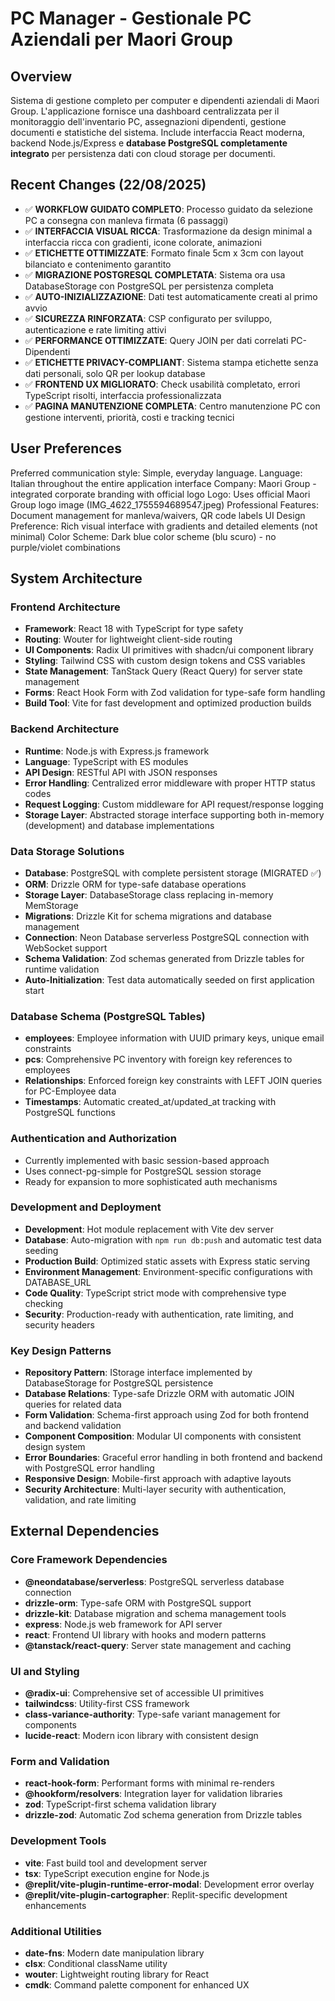 # PC Manager - Gestionale PC Aziendali per Maori Group

## Overview

Sistema di gestione completo per computer e dipendenti aziendali di Maori Group. L'applicazione fornisce una dashboard centralizzata per il monitoraggio dell'inventario PC, assegnazioni dipendenti, gestione documenti e statistiche del sistema. Include interfaccia React moderna, backend Node.js/Express e **database PostgreSQL completamente integrato** per persistenza dati con cloud storage per documenti.

## Recent Changes (22/08/2025)
- ✅ **WORKFLOW GUIDATO COMPLETO**: Processo guidato da selezione PC a consegna con manleva firmata (6 passaggi)
- ✅ **INTERFACCIA VISUAL RICCA**: Trasformazione da design minimal a interfaccia ricca con gradienti, icone colorate, animazioni
- ✅ **ETICHETTE OTTIMIZZATE**: Formato finale 5cm x 3cm con layout bilanciato e contenimento garantito
- ✅ **MIGRAZIONE POSTGRESQL COMPLETATA**: Sistema ora usa DatabaseStorage con PostgreSQL per persistenza completa
- ✅ **AUTO-INIZIALIZZAZIONE**: Dati test automaticamente creati al primo avvio
- ✅ **SICUREZZA RINFORZATA**: CSP configurato per sviluppo, autenticazione e rate limiting attivi
- ✅ **PERFORMANCE OTTIMIZZATE**: Query JOIN per dati correlati PC-Dipendenti
- ✅ **ETICHETTE PRIVACY-COMPLIANT**: Sistema stampa etichette senza dati personali, solo QR per lookup database
- ✅ **FRONTEND UX MIGLIORATO**: Check usabilità completato, errori TypeScript risolti, interfaccia professionalizzata
- ✅ **PAGINA MANUTENZIONE COMPLETA**: Centro manutenzione PC con gestione interventi, priorità, costi e tracking tecnici

## User Preferences

Preferred communication style: Simple, everyday language.
Language: Italian throughout the entire application interface
Company: Maori Group - integrated corporate branding with official logo
Logo: Uses official Maori Group logo image (IMG_4622_1755594689547.jpeg)
Professional Features: Document management for manleva/waivers, QR code labels
UI Design Preference: Rich visual interface with gradients and detailed elements (not minimal)
Color Scheme: Dark blue color scheme (blu scuro) - no purple/violet combinations

## System Architecture

### Frontend Architecture
- **Framework**: React 18 with TypeScript for type safety
- **Routing**: Wouter for lightweight client-side routing
- **UI Components**: Radix UI primitives with shadcn/ui component library
- **Styling**: Tailwind CSS with custom design tokens and CSS variables
- **State Management**: TanStack Query (React Query) for server state management
- **Forms**: React Hook Form with Zod validation for type-safe form handling
- **Build Tool**: Vite for fast development and optimized production builds

### Backend Architecture
- **Runtime**: Node.js with Express.js framework
- **Language**: TypeScript with ES modules
- **API Design**: RESTful API with JSON responses
- **Error Handling**: Centralized error middleware with proper HTTP status codes
- **Request Logging**: Custom middleware for API request/response logging
- **Storage Layer**: Abstracted storage interface supporting both in-memory (development) and database implementations

### Data Storage Solutions
- **Database**: PostgreSQL with complete persistent storage (MIGRATED ✅)
- **ORM**: Drizzle ORM for type-safe database operations
- **Storage Layer**: DatabaseStorage class replacing in-memory MemStorage
- **Migrations**: Drizzle Kit for schema migrations and database management
- **Connection**: Neon Database serverless PostgreSQL connection with WebSocket support
- **Schema Validation**: Zod schemas generated from Drizzle tables for runtime validation
- **Auto-Initialization**: Test data automatically seeded on first application start

### Database Schema (PostgreSQL Tables)
- **employees**: Employee information with UUID primary keys, unique email constraints
- **pcs**: Comprehensive PC inventory with foreign key references to employees
- **Relationships**: Enforced foreign key constraints with LEFT JOIN queries for PC-Employee data
- **Timestamps**: Automatic created_at/updated_at tracking with PostgreSQL functions

### Authentication and Authorization
- Currently implemented with basic session-based approach
- Uses connect-pg-simple for PostgreSQL session storage
- Ready for expansion to more sophisticated auth mechanisms

### Development and Deployment
- **Development**: Hot module replacement with Vite dev server
- **Database**: Auto-migration with `npm run db:push` and automatic test data seeding
- **Production Build**: Optimized static assets with Express static serving
- **Environment Management**: Environment-specific configurations with DATABASE_URL
- **Code Quality**: TypeScript strict mode with comprehensive type checking
- **Security**: Production-ready with authentication, rate limiting, and security headers

### Key Design Patterns
- **Repository Pattern**: IStorage interface implemented by DatabaseStorage for PostgreSQL persistence
- **Database Relations**: Type-safe Drizzle ORM with automatic JOIN queries for related data
- **Form Validation**: Schema-first approach using Zod for both frontend and backend validation
- **Component Composition**: Modular UI components with consistent design system
- **Error Boundaries**: Graceful error handling in both frontend and backend with PostgreSQL error handling
- **Responsive Design**: Mobile-first approach with adaptive layouts
- **Security Architecture**: Multi-layer security with authentication, validation, and rate limiting

## External Dependencies

### Core Framework Dependencies
- **@neondatabase/serverless**: PostgreSQL serverless database connection
- **drizzle-orm**: Type-safe ORM with PostgreSQL support
- **drizzle-kit**: Database migration and schema management tools
- **express**: Node.js web framework for API server
- **react**: Frontend UI library with hooks and modern patterns
- **@tanstack/react-query**: Server state management and caching

### UI and Styling
- **@radix-ui**: Comprehensive set of accessible UI primitives
- **tailwindcss**: Utility-first CSS framework
- **class-variance-authority**: Type-safe variant management for components
- **lucide-react**: Modern icon library with consistent design

### Form and Validation
- **react-hook-form**: Performant forms with minimal re-renders
- **@hookform/resolvers**: Integration layer for validation libraries
- **zod**: TypeScript-first schema validation library
- **drizzle-zod**: Automatic Zod schema generation from Drizzle tables

### Development Tools
- **vite**: Fast build tool and development server
- **tsx**: TypeScript execution engine for Node.js
- **@replit/vite-plugin-runtime-error-modal**: Development error overlay
- **@replit/vite-plugin-cartographer**: Replit-specific development enhancements

### Additional Utilities
- **date-fns**: Modern date manipulation library
- **clsx**: Conditional className utility
- **wouter**: Lightweight routing library for React
- **cmdk**: Command palette component for enhanced UX